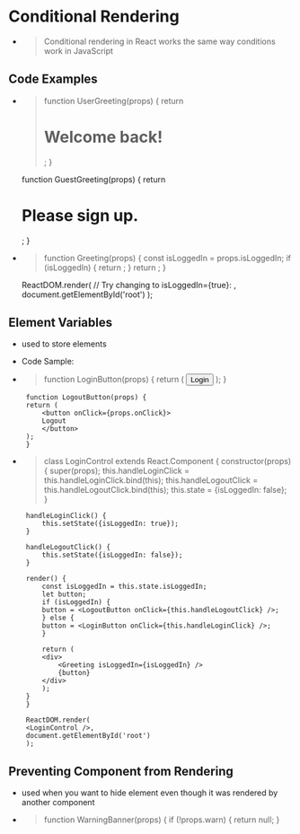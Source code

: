 # Conditional Rendering

- > Conditional rendering in React works the same way conditions work in JavaScript

## Code Examples

- > function UserGreeting(props) {
    return <h1>Welcome back!</h1>;
    }

    function GuestGreeting(props) {
    return <h1>Please sign up.</h1>;
    }

- > function Greeting(props) {
    const isLoggedIn = props.isLoggedIn;
    if (isLoggedIn) {
        return <UserGreeting />;
    }
    return <GuestGreeting />;
    }

    ReactDOM.render(
    // Try changing to isLoggedIn={true}:
    <Greeting isLoggedIn={false} />,
    document.getElementById('root')
    );

## Element Variables
- used to store elements
- Code Sample:

 - > function LoginButton(props) {
        return (
            <button onClick={props.onClick}>
            Login
            </button>
        );
        }

        function LogoutButton(props) {
        return (
            <button onClick={props.onClick}>
            Logout
            </button>
        );
        }
 - > class LoginControl extends React.Component {
        constructor(props) {
            super(props);
            this.handleLoginClick = this.handleLoginClick.bind(this);
            this.handleLogoutClick = this.handleLogoutClick.bind(this);
            this.state = {isLoggedIn: false};
        }

        handleLoginClick() {
            this.setState({isLoggedIn: true});
        }

        handleLogoutClick() {
            this.setState({isLoggedIn: false});
        }

        render() {
            const isLoggedIn = this.state.isLoggedIn;
            let button;
            if (isLoggedIn) {
            button = <LogoutButton onClick={this.handleLogoutClick} />;
            } else {
            button = <LoginButton onClick={this.handleLoginClick} />;
            }

            return (
            <div>
                <Greeting isLoggedIn={isLoggedIn} />
                {button}
            </div>
            );
        }
        }

        ReactDOM.render(
        <LoginControl />,
        document.getElementById('root')
        );

## Preventing Component from Rendering
- used when you want to hide element even though it was rendered by another component
- > function WarningBanner(props) {
  if (!props.warn) {
    return null;
  }


